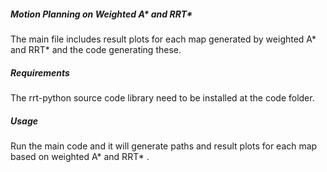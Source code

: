 ##### Motion Planning on Weighted A* and RRT*

The main file includes result plots for each map generated by weighted A* and RRT* and the code generating these. 

##### Requirements

The rrt-python source code library need to be installed at the code folder.

##### Usage

Run the main code and it will generate paths and result plots for each map based on weighted A* and RRT*  .

